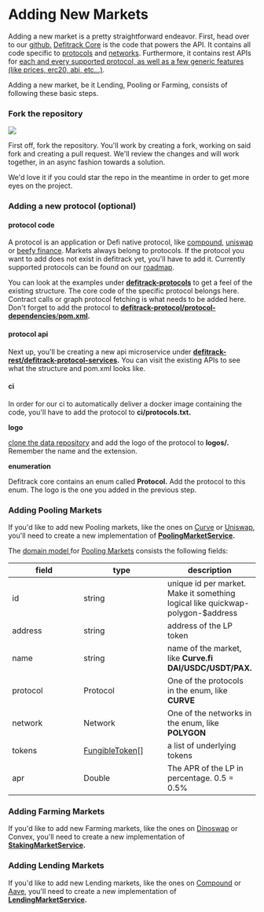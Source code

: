 # Adding New Markets

Adding a new market is a pretty straightforward endeavor. First, head over to our [github.](https://github.com/defitrack) [Defitrack Core](https://github.com/defitrack/defitrack-core) is the code that powers the API. It contains all code specific to [protocols](https://github.com/defitrack/defitrack-core/tree/main/defitrack-protocols) and [networks](https://github.com/defitrack/defitrack-core/tree/main/defitrack-blockchains). Furthermore, it contains rest APIs for [each and every supported protocol, as well as a few generic features (like prices, erc20, abi, etc...)](https://github.com/defitrack/defitrack-core/tree/main/defitrack-rest).&#x20;

Adding a new market, be it Lending, Pooling or Farming, consists of following these basic steps.

### Fork the repository

![](../../.gitbook/assets/Screenshot\_20220530\_092551.png)

First off, fork the repository. You'll work by creating a fork, working on said fork and creating a pull request. We'll review the changes and will work together, in an async fashion towards a solution.

We'd love it if you could star the repo in the meantime in order to get more eyes on the project.

### Adding a new protocol (optional)&#x20;

#### protocol code

A protocol is an application or Defi native protocol, like [compound](https://compound.finance/), [uniswap](https://uniswap.org/) or [beefy finance](https://beefy.finance/). Markets always belong to protocols. If the protocol you want to add does not exist in defitrack yet, you'll have to add it. Currently supported protocols can be found on our [roadmap](../../general/supported-protocols/).

You can look at the examples under [**defitrack-protocols**](https://github.com/defitrack/defitrack-core/tree/main/defitrack-protocols) to get a feel of the existing structure. The core code of the specific protocol belongs here. Contract calls or graph protocol fetching is what needs to be added here. Don't forget to add the protocol to [**defitrack-protocol/protocol-dependencies**/**pom.xml**](https://github.com/defitrack/defitrack-core/tree/main/defitrack-protocols/protocol-dependencies/pom.xml)**.**&#x20;

#### **protocol api**

Next up, you'll be creating a new api microservice under [**defitrack-rest/defitrack-protocol-services**](https://github.com/defitrack/defitrack-core/tree/main/defitrack-rest/defitrack-protocol-services)**.** You can visit the existing APIs to see what the structure and pom.xml looks like.&#x20;

#### ci

In order for our ci to automatically deliver a docker image containing the code, you'll have to add the protocol to **ci/protocols.txt.**

**logo**

[clone the data repository](https://github.com/defitrack/data) and add the logo of the protocol to **logos/.** Remember the name and the extension.

**enumeration**

Defitrack core contains an enum called **Protocol.** Add the protocol to this enum. The logo is the one you added in the previous step.

### Adding Pooling Markets

If you'd like to add new Pooling markets, like the ones on [Curve](https://github.com/defitrack/defitrack-core/blob/main/defitrack-rest/defitrack-protocol-services/defitrack-curve/src/main/java/io/defitrack/protocol/curve/staking/CurveEthereumPoolingMarketService.kt) or [Uniswap](https://github.com/defitrack/defitrack-core/blob/main/defitrack-rest/defitrack-protocol-services/defitrack-uniswap/src/main/java/io/defitrack/protocol/uniswap/pooling/UniswapEthereumPoolingMarketService.kt), you'll need to create a new implementation of [**PoolingMarketService**](https://github.com/defitrack/defitrack-core/blob/main/defitrack-rest/defitrack-api/src/main/java/io/defitrack/pool/PoolingMarketService.kt)**.**&#x20;

The [domain model ](../domain-model/)for [Pooling Markets](../domain-model/pooling-market.md) consists the following fields:

<table><thead><tr><th width="153.33333333333331">field</th><th width="166.36144578313258">type</th><th>description</th></tr></thead><tbody><tr><td>id</td><td>string</td><td>unique id per market. Make it something logical like quickwap-polygon-$address</td></tr><tr><td>address</td><td>string</td><td>address of the LP token</td></tr><tr><td>name</td><td>string</td><td>name of the market, like <strong>Curve.fi DAI/USDC/USDT/PAX.</strong></td></tr><tr><td>protocol</td><td>Protocol</td><td>One of the protocols in the enum, like <strong>CURVE</strong></td></tr><tr><td>network</td><td>Network</td><td>One of the networks in the enum, like <strong>POLYGON</strong></td></tr><tr><td>tokens</td><td><a href="../domain-model/fungible-token.md">FungibleToken</a>[]</td><td>a list of underlying tokens</td></tr><tr><td>apr</td><td>Double</td><td>The APR of the LP in percentage. 0.5 = 0.5%</td></tr></tbody></table>

### Adding **Farming** Markets

If you'd like to add new Farming markets, like the ones on [Dinoswap](https://github.com/defitrack/defitrack-core/blob/main/defitrack-rest/defitrack-protocol-services/defitrack-dinoswap/src/main/java/io/defitrack/protocol/dinoswap/staking/DinoswapStakingMarketService.kt) or Convex, you'll need to create a new implementation of [**StakingMarketService**](https://github.com/defitrack/defitrack-core/blob/main/defitrack-rest/defitrack-api/src/main/java/io/defitrack/staking/StakingMarketService.kt)**.**

### **Adding Lending Markets**

If you'd like to add new Lending markets, like the ones on [Compound](https://github.com/defitrack/defitrack-core/blob/main/defitrack-rest/defitrack-protocol-services/defitrack-compound/src/main/java/io/defitrack/protocol/compound/lending/CompoundLendingMarketService.kt) or [Aave](https://github.com/defitrack/defitrack-core/blob/main/defitrack-rest/defitrack-protocol-services/defitrack-aave/src/main/java/io/defitrack/protocol/aave/v3/lending/market/AaveV3OptimismLendingMarketProvider.kt), you'll need to create a new implementation of [**LendingMarketService**](https://github.com/defitrack/defitrack-core/blob/main/defitrack-rest/defitrack-api/src/main/java/io/defitrack/lending/LendingMarketService.kt)**.**&#x20;
